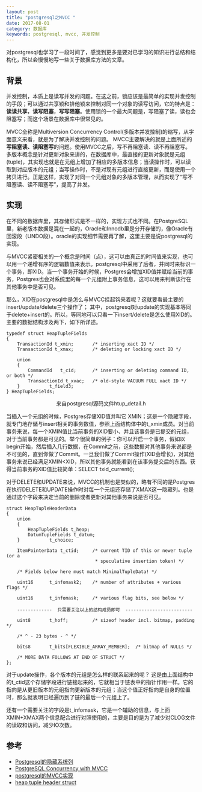 ```yaml
---
layout: post
title: "postgresql之MVCC	"
date: 2017-08-01
category: 数据库
keywords: postgresql, mvcc, 并发控制
---
```


对postgresql也学习了一段时间了，感觉到更多是要对已学习的知识进行总结和结构化，所以会慢慢地写一些关于数据库方法的文章。

## 背景

并发控制，本质上是读写并发的问题。在这之前，锁应该是最简单的实现并发控制的手段；可以通过共享锁和排他锁来控制对同一个对象的读写访问，它的特点是：**读读共享**，**读写阻塞**，**写写阻塞**。使用锁的一个最大问题是，写阻塞了读，读也会阻塞写；而这个场景在数据库中很常见的。

MVCC全称是Multiversion Concurrency Control(多版本并发控制)的缩写，从字面意义来看，就是为了解决并发控制的问题。 MVCC主要解决的就是上面所述的**写阻塞读、读阻塞写**的问题。使用MVCC之后，写不再阻塞读、读不再阻塞写。多版本概念是针对更新对象来讲的，在数据库中，最直接的更新对象就是元组(tuple)，其实现也就是在元组上增加了相应的多版本信息；当读操作时，可以读取到对应版本的元组；当写操作时，不是对现有元组进行直接更新，而是使用一个拷贝进行。正是这样，实现了对同一个元组对象的多版本管理，从而实现了“写不阻塞读、读不阻塞写”，提高了并发。

## 实现

在不同的数据库里，其存储形式是不一样的，实现方式也不同。在PostgreSQL里，新老版本数据是混在一起的，Oracle和Innodb里是分开存储的，像Oracle有回滚段（UNDO段）。oracle的实现细节需要再了解，这里主要是说postgresql的实现。

与MVCC紧密相关的一个概念是时间（点），这可以由真正的时间值来实现，也可以用一个递增有序的逻辑数值来表示。postgresql中采用了后者，并同时来标识一个事务，即XID。当一个事务开始的时候，Postgres会增加XID值并赋给当前的事务，Postgres也会对系统里的每一个元组附上事务信息，这可以用来判断该行在其他事务中是否可见。

那么，XID在postgresql中是怎么与MVCC挂起钩来着呢？这就要看最主要的insert/update/delete三个操作了； 其中，postgresql对update的实现基本等同于delete+insert的。所以，等同地可以只看一下insert/delete是怎么使用XID的。主要的数据结构涉及两下，如下所详述。

```
typedef struct HeapTupleFields
{
	TransactionId t_xmin;		/* inserting xact ID */
	TransactionId t_xmax;		/* deleting or locking xact ID */

	union
	{
		CommandId	t_cid;		/* inserting or deleting command ID, or both */
		TransactionId t_xvac;	/* old-style VACUUM FULL xact ID */
	}			t_field3;
} HeapTupleFields;
```
<center>来自postgresql源码文件htup_detail.h</center>

当插入一个元组的时候，Postgres存储XID值并叫它 XMIN；这是一个隐藏字段，就专门地存储与insert相关的事务数值，参照上面结构体中的t\_xmin成员。对当前事务来说，每一个XMIN值比当前事务的XID要小、并且该事务是已提交的元组，对于当前事务都是可见的。举个很简单的例子：你可以开启一个事务，假如以begin开始，然后插入几行数据，在Commit之前，这些数据对其他事务来说都是不可见的，直到你做了Commit。一旦我们做了Commit操作(XID会增长)，对其他事务来说已经满足XMIN<XID，所以其他事务就能看到在该事务提交后的东西。获得当前事务的XID值比较简单：SELECT txid_current();

对于DELETE和UPDATE来说，MVCC的机制也是类似的，略有不同的是Postgres在执行DELETE和UPDATE操作时对每一个元组还存储了XMAX这一隐藏列。也是通过这个字段来决定当前的删除或者更新对其他事务来说是否可见。

```
struct HeapTupleHeaderData
{
	union
	{
		HeapTupleFields t_heap;
		DatumTupleFields t_datum;
	}			t_choice;

	ItemPointerData t_ctid;		/* current TID of this or newer tuple (or a
								 * speculative insertion token) */

	/* Fields below here must match MinimalTupleData! */

	uint16		t_infomask2;	/* number of attributes + various flags */

	uint16		t_infomask;		/* various flag bits, see below */
	
	-------------  只需要关注以上的结构成员即可  -------------------------

	uint8		t_hoff;			/* sizeof header incl. bitmap, padding */

	/* ^ - 23 bytes - ^ */

	bits8		t_bits[FLEXIBLE_ARRAY_MEMBER];	/* bitmap of NULLs */

	/* MORE DATA FOLLOWS AT END OF STRUCT */
};
```

对于update操作，各个版本的元组是怎么样的联系起来的呢？ 这是由上面结构中的t\_ctid这个存储字段进行链接起来的，它就相当于链表中的指针作用一样。它的指向是从更旧版本的元组指向更新版本的元组；当这个值正好指向是自身的位置时，那么就表明已经遍历到了链的最后一个元组上了。

还有一个需要关注的字段是t\_infomask，它是一个辅助的信息，与上面XMIN+XMAX两个信息配合进行对照使用的，主要是目的是为了减少对CLOG文件的读取和访问，减少IO次数。

## 参考
* [Postgresql的隐藏系统列](http://my.oschina.net/Kenyon/blog/63668) 
* [PostgreSQL Concurrency with MVCC](https://devcenter.heroku.com/articles/postgresql-concurrency)
* [postgresql的MVCC实现](https://my.oschina.net/Kenyon/blog/108850)
* [heap tuple header struct](https://github.com/postgres/postgres/blob/master/src/include/access/htup_details.h)